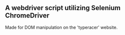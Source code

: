 ## A webdriver script utilizing Selenium ChromeDriver  ##

Made for DOM manipulation on the 'typeracer' website.